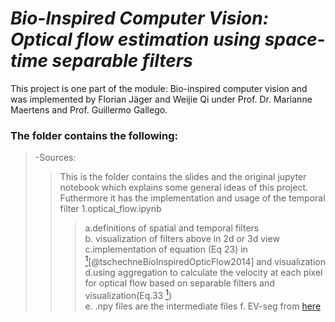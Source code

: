 # *Bio-Inspired Computer Vision:  Optical flow estimation using space-time separable filters*
This project is one part of the module: Bio-inspired computer vision and was implemented by Florian Jäger and Weijie Qi under Prof. Dr. Marianne Maertens and Prof. Guillermo Gallego.
  
### The folder contains the following:  


>-Sources:
>>This is the folder contains the slides and the original jupyter notebook which explains some general ideas of this project. Futhermore it has the implementation and usage of the temporal filter
> > 1.optical_flow.ipynb
> > > a.definitions of  spatial and temporal filters  
> > > b. visualization of filters above in 2d or 3d view   
>>>c.implementation of equation (Eq 23) in [<sup>1</sup>](#refer-anchor-1)[@tschechneBioInspiredOpticFlow2014] and visualization  
>>>d.using aggregation to calculate the velocity at each pixel for optical flow  based on separable filters and visualization(Eq.33 [<sup>1</sup>](#refer-anchor-1))  
>>>e. .npy files are the intermediate files 
> > >f. EV-seg from 
[here](https://github.com/remindof/EV-MotionSeg)
